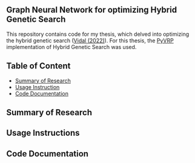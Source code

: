 ## Graph Neural Network for optimizing Hybrid Genetic Search

This repository contains code for my thesis, which delved into optimizing the hybrid genetic search ([Vidal (2022)][1]). For this thesis, the [PyVRP][2] implementation of Hybrid Genetic Search was used.

## Table of Content

- [Summary of Research](#summary-of-research)
- [Usage Instruction](#usage-instructions)
- [Code Documentation](#code-documentation)

## Summary of Research

## Usage Instructions

## Code Documentation

[1]: https://doi.org/10.1016/j.cor.2021.105643
[2]: https://github.com/PyVRP/PyVRP
